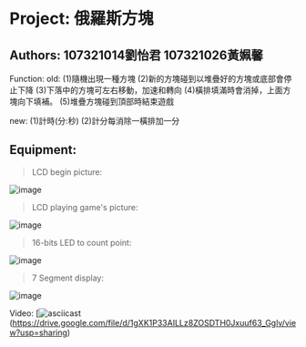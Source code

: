 # Project: 俄羅斯方塊
## Authors: 107321014劉怡君  107321026黃姵馨

Function:
  old:	(1)隨機出現一種方塊
	(2)新的方塊碰到以堆疊好的方塊或底部會停止下降
	(3)下落中的方塊可左右移動，加速和轉向
	(4)橫排填滿時會消掉，上面方塊向下填補。
	(5)堆疊方塊碰到頂部時結束遊戲
	
  new:  (1)計時(分:秒)
  	(2)計分每消除一橫排加一分
	
## Equipment:
>LCD begin picture:

![image](https://github.com/PeiShin-Huang/PeiShin-Huang/blob/master/8x8LED_begin.png)	
>LCD playing game's picture:

![image](https://github.com/PeiShin-Huang/PeiShin-Huang/blob/master/8x8LED_game.png)
>16-bits LED to count point:

![image](https://github.com/PeiShin-Huang/PeiShin-Huang/blob/master/16-bitsLED.png)
>7 Segment display:

![image](https://github.com/PeiShin-Huang/PeiShin-Huang/blob/master/Seven-segment.png)
	
Video:
	[![asciicast]()(https://drive.google.com/file/d/1gXK1P33AILLz8ZOSDTH0Jxuuf63_Gglv/view?usp=sharing)
